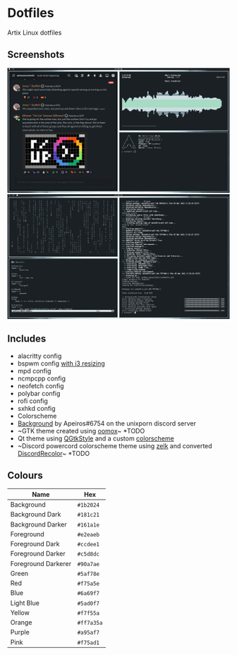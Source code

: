 # Dotfiles
Artix Linux dotfiles
## Screenshots
![Desktop1](https://github.com/TechnoDTF/dotfiles/blob/7f63a1e133388eb1722ebd69d6780c4991417e23/Desktop1.png)
![Desktop2](https://github.com/TechnoDTF/dotfiles/blob/7f63a1e133388eb1722ebd69d6780c4991417e23/Desktop2.png)
## Includes
- alacritty config
- bspwm config [with i3 resizing](https://github.com/zim0369/bspwm_i3size)
- mpd config
- ncmpcpp config
- neofetch config
- polybar config
- rofi config
- sxhkd config
- Colorscheme
- [Background](https://github.com/TechnoDTF/dotfiles/blob/7e2177475080ec0d49660143cbe20ad00cdf9bb5/Background.png) by Apeiros#6754 on the unixporn discord server
- ~GTK theme created using [oomox](https://github.com/themix-project/oomox)~ *TODO
- Qt theme using [QGtkStyle](https://wiki.archlinux.org/title/Uniform_look_for_Qt_and_GTK_applications#QGtkStyle) and a custom [colorscheme](https://github.com/TechnoDTF/dotfiles/blob/7f63a1e133388eb1722ebd69d6780c4991417e23/themes/qt/Forest.conf)
- ~Discord powercord colorscheme theme using [zelk](https://github.com/schnensch0/zelk) and converted [DiscordRecolor](https://betterdiscord.app/theme/DiscordRecolor)~ *TODO
## Colours
| Name                 | Hex       |
| -------------------- | --------- |
| Background           | `#1b2024` | 
| Background Dark      | `#181c21` |
| Background Darker    | `#161a1e` |
| Foreground           | `#e2eaeb` |
| Foreground Dark      | `#ccdee1` |
| Foreground Darker    | `#c5d8dc` |
| Foreground Darkerer  | `#90a7ae` |
| Green                | `#5af78e` |
| Red                  | `#f75a5e` |
| Blue                 | `#6a69f7` |
| Light Blue           | `#5ad0f7` |
| Yellow               | `#f7f55a` |
| Orange               | `#ff7a35a` |
| Purple               | `#a95af7` |
| Pink                 | `#f75ad1` |
